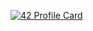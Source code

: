 [![42 Profile Card](https://1337-readme.vercel.app/api/profile?cursus=42cursus&dark=true&email=hide&login=bmaaqoul)](https://github.com/mohouyizme/1337-readme)
